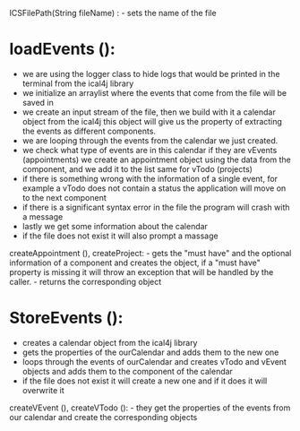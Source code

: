 ICSFilePath(String fileName) :
    - sets the name of the file 

# loadEvents ():
- we are using the logger class to hide logs that would be printed in the terminal from the ical4j library
- we initialize an arraylist where the events that come from the file will be saved in
- we create an input stream of the file, then we build with it a calendar object from the ical4j
this object will give us the property of extracting the events as different components.
- we are looping through the events from the calendar we just created.
- we check what type of events are in this calendar if they are vEvents (appointments) we create
an appointment object using the data from the component, and we add it to the list same for vTodo (projects)
- if there is something wrong with the information of a single event, for example a vTodo does not contain
a status the application will move on to the next component
- if there is a significant syntax error in the file the program will crash with a message
- lastly we get some information about the calendar 
- if the file does not exist it will also prompt a massage

createAppointment (), createProject:
    - gets the "must have" and the optional information of a component and creates the object, if a
    "must have" property is missing it will throw an exception that will be handled by the caller. 
    - returns the corresponding object



# StoreEvents ():
- creates a calendar object from the ical4j library
- gets the properties of the ourCalendar and adds them to the new one
- loops through the events of ourCalendar and creates vTodo and vEvent objects
and adds them to the component of the calendar
- if the file does not exist it will create a new one and if it does it will overwrite it

createVEvent (), createVTodo ():
    - they get the properties of the events from our calendar and create the corresponding objects 

